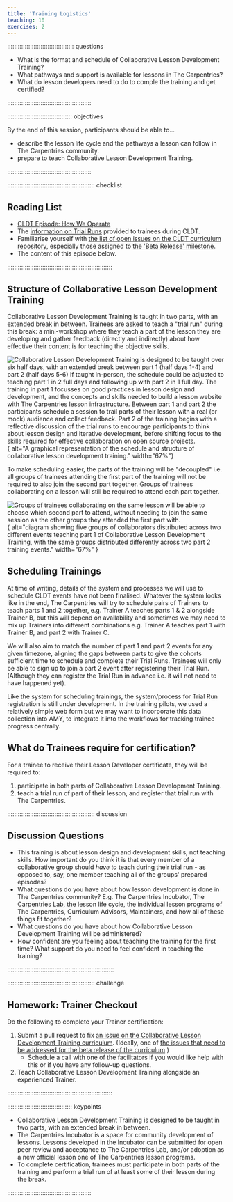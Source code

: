 ```yaml
---
title: 'Training Logistics'
teaching: 10
exercises: 2
---
```


:::::::::::::::::::::::::::::::::::::: questions 

- What is the format and schedule of Collaborative Lesson Development Training?
- What pathways and support is available for lessons in The Carpentries?
- What do lesson developers need to do to comple the training and get certified?

::::::::::::::::::::::::::::::::::::::::::::::::

::::::::::::::::::::::::::::::::::::: objectives

By the end of this session, participants should be able to...

- describe the lesson life cycle 
  and the pathways a lesson can follow in The Carpentries community.
- prepare to teach Collaborative Lesson Development Training.

::::::::::::::::::::::::::::::::::::::::::::::::


:::::::::::::::::::::::::::::::::::::::::::::::::: checklist

## Reading List

- [CLDT Episode: How We Operate](https://carpentries.github.io/lesson-development-training/19-operations.html)
- The [information on Trial Runs](https://carpentries.github.io/lesson-development-training/trial-runs.html)
  provided to trainees during CLDT.
- Familiarise yourself with [the list of open issues on the CLDT curriculum repository][cldt-issues], 
  especially those assigned to [the 'Beta Release' milestone][beta-milestone].
- The content of this episode below.

::::::::::::::::::::::::::::::::::::::::::::::::::::::::::::


## Structure of Collaborative Lesson Development Training

Collaborative Lesson Development Training is taught in two parts,
with an extended break in between.
Trainees are asked to teach a "trial run" during this break:
a mini-workshop where they teach a part of the lesson they are developing
and gather feedback (directly and indirectly)
about how effective their content is for teaching the objective skills.

![Collaborative Lesson Development Training is designed to be taught over six half days,
with an extended break between **part 1** (half days 1-4)
and **part 2** (half days 5-6)
If taught in-person, the schedule could be adjusted to teaching part 1 in 2 full days and following up with part 2 in 1 full day.
The training in part 1 focusses on good practices in lesson design and development,
and the concepts and skills needed to build a lesson website with The Carpentries lesson infrastructure.
Between part 1 and part 2 the participants schedule a session to trail parts of their lesson with a real (or mock) audience and collect feedback.
Part 2 of the training begins with a reflective discussion of the trial runs to encourage participants to think about lesson design and iterative development,
before shifting focus to the skills required for effective collaboration on open source projects.
](fig/cldt-structure.svg){
alt="A graphical representation of the schedule and structure of collaborative lesson development training."
width="67%"}

To make scheduling easier,
the parts of the training will be "decoupled" i.e.
all groups of trainees attending the first part of the training 
will not be required to also join the second part together.
Groups of trainees collaborating on a lesson will still be required
to attend each part together.

![Groups of trainees collaborating on the same lesson will be able to
choose which second part to attend,
without needing to join the same session as the other groups they attended the first part with.
](fig/decoupled-training-parts.svg){
alt="diagram showing five groups of collaborators distributed across two different events teaching part 1 of Collaborative Lesson Development Training, with the same groups distributed differently across two part 2 training events."
width="67%"
}


## Scheduling Trainings

At time of writing, details of the system and processes we will use 
to schedule CLDT events have not been finalised.
Whatever the system looks like in the end,
The Carpentries will try to schedule pairs of Trainers to teach parts 1 and 2 together,
e.g. Trainer A teaches parts 1 & 2 alongside Trainer B,
but this will depend on availability and sometimes we may need to mix up
Trainers into different combinations
e.g. Trainer A teaches part 1 with Trainer B, and part 2 with Trainer C.

We will also aim to match the number of part 1 and part 2 events for any given timezone,
aligning the gaps between parts to give the cohorts sufficient time to schedule and complete their Trial Runs.
Trainees will only be able to sign up to join a part 2 event 
after registering their Trial Run. 
(Although they can register the Trial Run in advance i.e. it will not need to have happened yet).

Like the system for scheduling trainings, 
the system/process for Trial Run registration is still under development.
In the training pilots, we used a relatively simple web form 
but we may want to incorporate this data collection into AMY,
to integrate it into the workflows for tracking trainee progress centrally.


## What do Trainees require for certification?

For a trainee to receive their Lesson Developer certificate,
they will be required to:

1. participate in both parts of Collaborative Lesson Development Training.
2. teach a trial run of part of their lesson, and register that trial run with The Carpentries.

:::::::::::::::::::::::::::::::::::::::::::::::::: discussion

## Discussion Questions

- This training is about lesson design and development skills, not teaching skills.
  How important do you think it is that 
  every member of a collaborative group should _have to_ teach during their trial run - 
  as opposed to, say, one member teaching all of the groups' prepared episodes?
- What questions do you have about how lesson development is done
  in The Carpentries community?
  E.g. The Carpentries Incubator, The Carpentries Lab, 
  the lesson life cycle, 
  the individual lesson programs of The Carpentries,
  Curriculum Advisors, Maintainers,
  and how all of these things fit together?
- What questions do you have about how Collaborative Lesson Development Training
  will be administered?
- How confident are you feeling about teaching the training for the first time? What support do you need to feel confident in teaching the training?

:::::::::::::::::::::::::::::::::::::::::::::::::::::::::::::


:::::::::::::::::::::::::::::::::::::::::::::::::: challenge

## Homework: Trainer Checkout

Do the following to complete your Trainer certification:

1. Submit a pull request to fix [an issue on the Collaborative Lesson Development Training curriculum][cldt-issues].
   (Ideally, one of [the issues that need to be addressed for the beta release of the curriculum][beta-milestone].)
    - Schedule a call with one of the facilitators if you would like help with this or if you have any follow-up questions.
2. Teach Collaborative Lesson Development Training alongside an experienced Trainer.

::::::::::::::::::::::::::::::::::::::::::::::::::::::::::::


::::::::::::::::::::::::::::::::::::: keypoints 

- Collaborative Lesson Development Training is designed to be taught in two parts, 
  with an extended break in between.
- The Carpentries Incubator is a space for community development of lessons. Lessons developed in the Incubator can be submitted for open peer review and acceptance to The Carpentries Lab, and/or adoption as a new official lesson one of The Carpentries lesson programs.
- To complete certification, trainees must participate in both parts of the training and perform a trial run of at least some of their lesson during the break.

::::::::::::::::::::::::::::::::::::::::::::::::

[beta-milestone]: https://github.com/carpentries/lesson-development-training/milestone/4
[cldt-issues]: https://github.com/carpentries/lesson-development-training/issues

